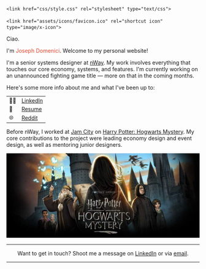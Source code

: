 <!DOCTYPE html>
<html lang="en">
<head>
	<meta charset="UTF-8">
	<meta name="viewport" content="width=device-width, initial-scale=1">
	<meta content="Joseph Domenici" name="author">
	<title>Joseph Domenici</title>
	
	<link href="css/style.css" rel="stylesheet" type="text/css">
	
	<link href="assets/icons/favicon.ico" rel="shortcut icon" type="image/x-icon">
</head>
<style>
	@import url('https://fonts.googleapis.com/css2?family=Nunito+Sans&display=swap');
</style>
<body>
<div class="title">Ciao.</div>
<p>I'm <span style="color:#E74832">Joseph Domenici</span>. Welcome to my personal website!</p>
<p>I'm a senior systems designer at <a href="https://nway.com/">nWay</a>. My work involves everything that touches our core economy, systems, and features. I'm currently working on an unannounced fighting game title — more on that in the coming months.</p>
<p>Here's some more info about me and what I've been up to:</p>
<table>
<tr>
<td>&#x1F468;&#8205;&#x1F4BC;</td><td><a href="https://www.linkedin.com/in/josephdomenici/">LinkedIn</a></td>
</tr>
<tr>
<td>&#x1F4D1;</td><td><a href="https://docs.google.com/document/d/1ku_Fe1d9dnKXQ8K6YgW4wL0gNgnsFJQXSVcV5dniaGg/edit">Resume</a></td>
</tr>
<tr>
<td>&#x1F310;</td><td><a href="http://reddit.com/u/jdomenici">Reddit</a></td>
</tr>
</table>
<p>Before nWay, I worked at <a href="https://www.jamcity.com">Jam City</a> on <a href="http://www.harrypotterhogwartsmystery.com">Harry Potter: Hogwarts Mystery</a>. My core contributions to the project were leading economy design and event design, as well as mentoring junior designers.</p>
<a href="http://www.harrypotterhogwartsmystery.com" class="no-style"><img src="assets/images/hogwarts_mystery.jpg" alt="Harry Potter: Hogwarts Mystery splash screen"></a>
<hr/>
<p style="text-align:center">Want to get in touch? Shoot me a message on <a href="https://www.linkedin.com/in/josephdomenici/">LinkedIn</a> or via <a href="mailto:josephdomenici@gmail.com">email</a>.</p>
<hr/>
</body>